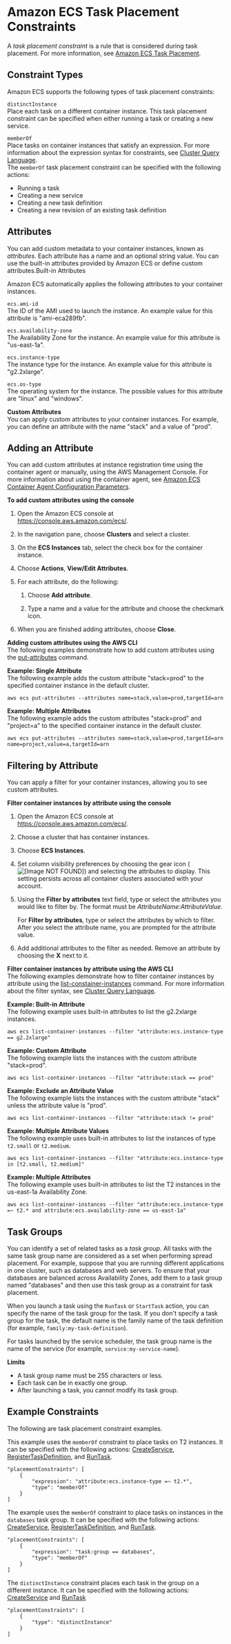 # Amazon ECS Task Placement Constraints<a name="task-placement-constraints"></a>

A *task placement constraint* is a rule that is considered during task placement\. For more information, see [Amazon ECS Task Placement](task-placement.md)\.

## Constraint Types<a name="constraint-types"></a>

Amazon ECS supports the following types of task placement constraints:

`distinctInstance`  
Place each task on a different container instance\. This task placement constraint can be specified when either running a task or creating a new service\.

`memberOf`  
Place tasks on container instances that satisfy an expression\. For more information about the expression syntax for constraints, see [Cluster Query Language](cluster-query-language.md)\.  
The `memberOf` task placement constraint can be specified with the following actions:  
+ Running a task
+ Creating a new service
+ Creating a new task definition
+ Creating a new revision of an existing task definition

## Attributes<a name="attributes"></a>

You can add custom metadata to your container instances, known as *attributes*\. Each attribute has a name and an optional string value\. You can use the built\-in attributes provided by Amazon ECS or define custom attributes\.Built\-in Attributes

Amazon ECS automatically applies the following attributes to your container instances\.

`ecs.ami-id`  
The ID of the AMI used to launch the instance\. An example value for this attribute is "ami\-eca289fb"\.

`ecs.availability-zone`  
The Availability Zone for the instance\. An example value for this attribute is "us\-east\-1a"\.

`ecs.instance-type`  
The instance type for the instance\. An example value for this attribute is "g2\.2xlarge"\.

`ecs.os-type`  
The operating system for the instance\. The possible values for this attribute are "linux" and "windows"\.

**Custom Attributes**  
You can apply custom attributes to your container instances\. For example, you can define an attribute with the name "stack" and a value of "prod"\.

## Adding an Attribute<a name="add-attribute"></a>

You can add custom attributes at instance registration time using the container agent or manually, using the AWS Management Console\. For more information about using the container agent, see [Amazon ECS Container Agent Configuration Parameters](ecs-agent-config.md#ecs-instance-attributes)\.

**To add custom attributes using the console**

1. Open the Amazon ECS console at [https://console\.aws\.amazon\.com/ecs/](https://console.aws.amazon.com/ecs/)\.

1. In the navigation pane, choose **Clusters** and select a cluster\.

1. On the **ECS Instances** tab, select the check box for the container instance\.

1. Choose **Actions**, **View/Edit Attributes**\.

1. For each attribute, do the following:

   1. Choose **Add attribute**\.

   1. Type a name and a value for the attribute and choose the checkmark icon\.

1. When you are finished adding attributes, choose **Close**\.

**Adding custom attributes using the AWS CLI**  
The following examples demonstrate how to add custom attributes using the [put\-attributes](http://docs.aws.amazon.com/cli/latest/reference/ecs/put-attributes.html) command\.

**Example: Single Attribute**  
The following example adds the custom attribute "stack=prod" to the specified container instance in the default cluster\.

```
aws ecs put-attributes --attributes name=stack,value=prod,targetId=arn
```

**Example: Multiple Attributes**  
The following example adds the custom attributes "stack=prod" and "project=a" to the specified container instance in the default cluster\.

```
aws ecs put-attributes --attributes name=stack,value=prod,targetId=arn name=project,value=a,targetId=arn
```

## Filtering by Attribute<a name="filter-attribute"></a>

You can apply a filter for your container instances, allowing you to see custom attributes\.

**Filter container instances by attribute using the console**

1. Open the Amazon ECS console at [https://console\.aws\.amazon\.com/ecs/](https://console.aws.amazon.com/ecs/)\.

1. Choose a cluster that has container instances\.

1. Choose **ECS Instances**\.

1. Set column visibility preferences by choosing the gear icon \(![\[Image NOT FOUND\]](http://docs.aws.amazon.com/AmazonECS/latest/developerguide/images/cog.png)\) and selecting the attributes to display\. This setting persists across all container clusters associated with your account\.

1. Using the **Filter by attributes** text field, type or select the attributes you would like to filter by\. The format must be *AttributeName:AttributeValue*\.

   For **Filter by attributes**, type or select the attributes by which to filter\. After you select the attribute name, you are prompted for the attribute value\.

1. Add additional attributes to the filter as needed\. Remove an attribute by choosing the **X** next to it\.

**Filter container instances by attribute using the AWS CLI**  
The following examples demonstrate how to filter container instances by attribute using the [list\-constainer\-instances](http://docs.aws.amazon.com/cli/latest/reference/ecs/list-container-instances.html) command\. For more information about the filter syntax, see [Cluster Query Language](cluster-query-language.md)\.

**Example: Built\-in Attribute**  
The following example uses built\-in attributes to list the g2\.2xlarge instances\.

```
aws ecs list-container-instances --filter "attribute:ecs.instance-type == g2.2xlarge"
```

**Example: Custom Attribute**  
The following example lists the instances with the custom attribute "stack=prod"\.

```
aws ecs list-container-instances --filter "attribute:stack == prod"
```

**Example: Exclude an Attribute Value**  
The following example lists the instances with the custom attribute "stack" unless the attribute value is "prod"\.

```
aws ecs list-container-instances --filter "attribute:stack != prod"
```

**Example: Multiple Attribute Values**  
The following example uses built\-in attributes to list the instances of type `t2.small` or `t2.medium`\.

```
aws ecs list-container-instances --filter "attribute:ecs.instance-type in [t2.small, t2.medium]"
```

**Example: Multiple Attributes**  
The following example uses built\-in attributes to list the T2 instances in the us\-east\-1a Availability Zone\.

```
aws ecs list-container-instances --filter "attribute:ecs.instance-type =~ t2.* and attribute:ecs.availability-zone == us-east-1a"
```

## Task Groups<a name="task-groups"></a>

You can identify a set of related tasks as a *task group*\. All tasks with the same task group name are considered as a set when performing spread placement\. For example, suppose that you are running different applications in one cluster, such as databases and web servers\. To ensure that your databases are balanced across Availability Zones, add them to a task group named "databases" and then use this task group as a constraint for task placement\.

When you launch a task using the `RunTask` or `StartTask` action, you can specify the name of the task group for the task\. If you don't specify a task group for the task, the default name is the family name of the task definition \(for example, `family:my-task-definition`\)\.

For tasks launched by the service scheduler, the task group name is the name of the service \(for example, `service:my-service-name`\)\.

**Limits**
+ A task group name must be 255 characters or less\.
+ Each task can be in exactly one group\.
+ After launching a task, you cannot modify its task group\.

## Example Constraints<a name="constraint-examples"></a>

The following are task placement constraint examples\.

This example uses the `memberOf` constraint to place tasks on T2 instances\. It can be specified with the following actions: [CreateService](http://docs.aws.amazon.com/AmazonECS/latest/APIReference/API_CreateService.html), [RegisterTaskDefinition](http://docs.aws.amazon.com/AmazonECS/latest/APIReference/API_RegisterTaskDefinition.html), and [RunTask](http://docs.aws.amazon.com/AmazonECS/latest/APIReference/API_RunTask.html)\.

```
"placementConstraints": [
    {
        "expression": "attribute:ecs.instance-type =~ t2.*",
        "type": "memberOf"
    }
]
```

The example uses the `memberOf` constraint to place tasks on instances in the `databases` task group\. It can be specified with the following actions: [CreateService](http://docs.aws.amazon.com/AmazonECS/latest/APIReference/API_CreateService.html), [RegisterTaskDefinition](http://docs.aws.amazon.com/AmazonECS/latest/APIReference/API_RegisterTaskDefinition.html), and [RunTask](http://docs.aws.amazon.com/AmazonECS/latest/APIReference/API_RunTask.html)\.

```
"placementConstraints": [
    {
        "expression": "task:group == databases",
        "type": "memberOf"
    }
]
```

The `distinctInstance` constraint places each task in the group on a different instance\. It can be specified with the following actions: [CreateService](http://docs.aws.amazon.com/AmazonECS/latest/APIReference/API_CreateService.html) and [RunTask](http://docs.aws.amazon.com/AmazonECS/latest/APIReference/API_RunTask.html)

```
"placementConstraints": [
    {
        "type": "distinctInstance"
    }
]
```